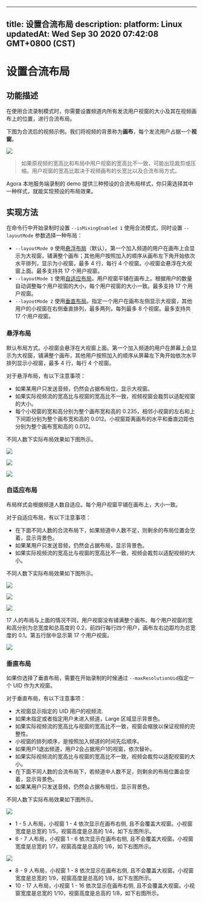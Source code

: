 
---
title: 设置合流布局
description: 
platform: Linux
updatedAt: Wed Sep 30 2020 07:42:08 GMT+0800 (CST)
---
# 设置合流布局
## 功能描述
在使用合流录制模式时，你需要设置频道内所有发流用户视窗的大小及其在视频画布上的位置，进行合流布局。

下图为合流后的视频示例。我们将视频的背景称为**画布**，每个发流用户占据一个**视窗**。

![](https://web-cdn.agora.io/docs-files/1577694882339)

>  如果原视频的宽高比和布局中用户视窗的宽高比不一致，可能出现裁剪或压缩。用户视窗的宽高比取决于视频画布的长宽比以及合流布局方式。

Agora 本地服务端录制的 demo 提供三种预设的合流布局样式，你只需选择其中一种样式，就能实现预设的布局效果。

## 实现方法

在命令行中开始录制时设置 `--isMixingEnabled 1` 使用合流模式，同时设置 `--layoutMode` 参数选择一种布局：
- `--layoutMode 0`  使用[悬浮布局](#float)（默认）。第一个加入频道的用户在画布上会显示为大视窗，铺满整个画布；其他用户按照加入的顺序从画布左下角开始依次水平排列，显示为小视窗，最多 4 行，每行 4 个视窗。小视窗会悬浮在大视窗上面。最多支持共 17 个用户视窗。
- `--layoutMode 1` 使用[自适应布局](#bestfit)。用户视窗平铺在画布上。根据用户的数量自动调整每个用户视窗的大小，每个用户视窗的大小一致。最多支持 17 个用户视窗。
- `--layoutMode 2` 使用[垂直布局](#vertical)。指定一个用户在画布左侧显示大视窗，其他用户的小视窗在右侧垂直排列，最多两列，每列最多 8 个视窗。最多支持共 17 个用户视窗。

### <a name="float"></a>悬浮布局

默认布局方式。小视窗会悬浮在大视窗上面。第一个加入频道的用户在屏幕上会显示为大视窗，铺满整个画布，其他用户按照加入的顺序从屏幕左下角开始依次水平排列显示小视窗，最多 4 行，每行 4 个视窗。

对于悬浮布局，有以下注意事项：

- 如果某用户只发送音频，仍然会占据布局位，显示大视窗。
- 如果实际视频流的宽高比与视窗的宽高比不一致，视频视窗会裁剪以适配视窗的大小。
- 每个小视窗的宽和高分别为整个画布宽和高的 0.235，相邻小视窗的左右和上下间距分别为整个画布宽和高的 0.012。小视窗距离画布的水平和垂直边距也分别为整个画布宽和高的 0.012。

不同人数下实际布局效果如下图所示。

![](https://web-cdn.agora.io/docs-files/1577695077045)

![](https://web-cdn.agora.io/docs-files/1577695087376)

![](https://web-cdn.agora.io/docs-files/1577696102687)

### <a name="bestfit"></a>自适应布局

布局样式会根据频道人数自适应。每个用户视窗平铺在画布上，大小一致。

对于自适应布局，有以下注意事项：

- 在下面不同人数的合流布局下，如果频道中人数不足，则剩余的布局位置会空着，显示背景色。
- 如果某用户只发送音频，仍然会占据布局，显示背景色。
- 如果实际视频流的宽高比与视窗的宽高比不一致，视频会裁剪以适配视频的大小。

不同人数下实际布局效果如下图所示。

![](https://web-cdn.agora.io/docs-files/1577695108955)

![](https://web-cdn.agora.io/docs-files/1577695143313)

![](https://web-cdn.agora.io/docs-files/1577695187385)

17 人的布局与上面的情况不同，用户视窗没有铺满整个画布。每个用户视窗的宽和高分别为总宽度和总高度的 0.2，前四行每行四个用户，画布左右边距均为总宽度的 0.1。第五行居中显示第 17 个用户视窗。

![](https://web-cdn.agora.io/docs-files/1577696123459)

### <a name="vertical"></a>垂直布局

如果你选择了垂直布局，需要在开始录制的时候通过 `--maxResolutionUid`指定一个 UID 作为大视窗。

对于垂直布局，有以下注意事项：

- 大视窗显示指定的 UID 用户的视频流.
 - 如果未指定或者指定用户未进入频道，Large 区域显示背景色。
 - 如果实际视频流的宽高比与视窗的宽高比不一致，视窗会缩放以保证视频的完整性。
- 小视窗的排列顺序，是按照加入频道的时间先后顺序。
 - 如果用户1退出频道，用户2会占据用户1的视窗，依次替补。
 - 如果实际视频流的宽高比与视窗的宽高比不一致，视频会裁剪以适配视窗的大小。
- 在下面不同人数的合流布局下，若频道中人数不足，则剩余的布局位置会空着，显示背景色。
- 如果某用户只发送音频，仍然会占据布局位，显示背景色。

不同人数下实际布局效果如下图所示。

![](https://web-cdn.agora.io/docs-files/1577695422766)

- 1 - 5 人布局，小视窗 1 - 4 依次显示在画布右侧, 且不会覆盖大视窗。小视窗宽度是总宽的 1/5，视窗高度是总高的 1/4，如下左图所示。
- 6 - 7 人布局，小视窗 1 - 6 依次显示在画布右侧, 且不会覆盖大视窗。小视窗宽度是总宽的 1/7，视窗高度是总高的 1/6，如下右图所示。

![](https://web-cdn.agora.io/docs-files/1577695434982)

- 8 - 9 人布局，小视窗 1 - 8 依次显示在画布右侧, 且不会覆盖大视窗。小视窗宽度是总宽的 1/9，视窗高度是总高的 1/8，如下左图所示。
- 10 - 17 人布局，小视窗 1 - 16 依次显示在画布右侧, 且不会覆盖大视窗。小视窗宽度是总宽的 1/10，视窗高度是总高的 1/8，如下右图所示。

